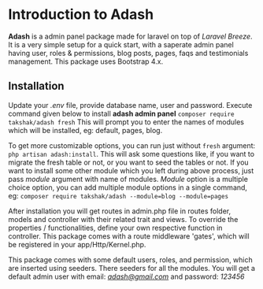 
# Introduction to Adash

**Adash** is a admin panel package made for laravel on top of *Laravel Breeze*. It is a very simple setup for a quick start, with a saperate admin panel having user, roles & permissions, blog posts, pages, faqs and testimonials management. This package uses Bootstrap 4.x. 

## Installation
Update your *.env* file, provide database name, user and password. Execute command given below to install **adash admin panel**
`composer require takshak/adash fresh`
This will prompt you to enter the names of modules which will be installed, eg: default, pages, blog.

 To get more customizable options, you can run just without `fresh` argument: `php artisan adash:install`. This will ask some questions like, if you want to migrate the fresh table or not, or you want to seed the tables or not.
If you want to install some other module which you left during above process, just pass *module* argument with name of modules. *Module* option is a multiple choice option, you can add multiple module options in a single command, eg:
`composer require takshak/adash --module=blog --module=pages`

After installation you will get routes in admin.php file in routes folder, models and controller with their related trait and views. To override the properties / functionalities, define your own respective function in controller. This package comes with a route middleware 'gates', which will be registered in your app/Http/Kernel.php.


This package comes with some default users, roles, and permission, which are inserted using seeders. There seeders for all the modules. You will get a default admin user  with email: *adash@gmail.com* and password: *123456*
